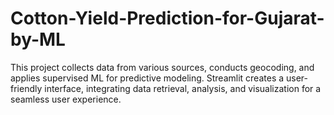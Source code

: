 # Cotton-Yield-Prediction-for-Gujarat-by-ML
This project collects data from various sources, conducts geocoding, and applies supervised ML for predictive modeling. Streamlit creates a user-friendly interface, integrating data retrieval, analysis, and visualization for a seamless user experience.

